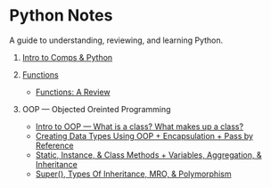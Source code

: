 # Python Notes
A guide to understanding, reviewing, and learning Python.

1. [Intro to Comps & Python](https://github.com/ShamitaGoyal/notes-python/blob/main/Intro_to_comps.ipynb)

2. [Functions](https://github.com/ShamitaGoyal/notes-python/blob/main/Functions.ipynb)
   - [Functions: A Review](https://github.com/ShamitaGoyal/notes-python/blob/main/Functions-review.ipynb)

3. OOP — Objected Oreinted Programming
   - [Intro to OOP — What is a class? What makes up a class?](https://github.com/ShamitaGoyal/notes-python/blob/main/1_OOP.ipynb)
   - [Creating Data Types Using OOP + Encapsulation + Pass by Reference](https://github.com/ShamitaGoyal/notes-python/blob/main/2_OOP.ipynb)
   - [Static, Instance, & Class Methods + Variables, Aggregation, & Inheritance](https://github.com/ShamitaGoyal/notes-python/blob/main/3_OOP.ipynb)
   - [Super(), Types Of Inheritance, MRO, & Polymorphism](https://github.com/ShamitaGoyal/notes-python/blob/main/4_OOP.ipynb)
